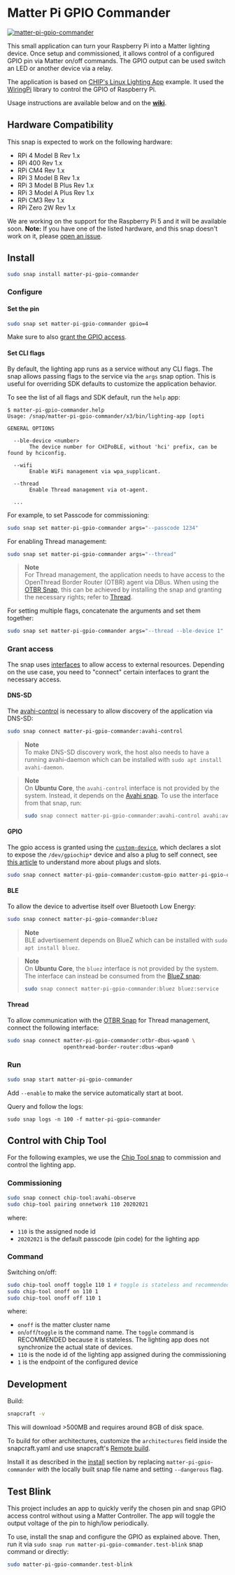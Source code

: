 # Matter Pi GPIO Commander
[![matter-pi-gpio-commander](https://snapcraft.io/matter-pi-gpio-commander/badge.svg)](https://snapcraft.io/matter-pi-gpio-commander)

This small application can turn your Raspberry Pi into a Matter lighting device. Once setup and commissioned, it allows control of a configured GPIO pin via Matter on/off commands. The GPIO output can be used switch an LED or another device via a relay.

The application is based on [CHIP's Linux Lighting App](https://github.com/project-chip/connectedhomeip/tree/master/examples/lighting-app/linux) example. It used the [WiringPi](https://github.com/WiringPi/WiringPi) library to control the GPIO of Raspberry Pi.

Usage instructions are available below and on the **[wiki](https://github.com/canonical/matter-pi-gpio-commander/wiki)**.

## Hardware Compatibility

This snap is expected to work on the following hardware:

- RPi 4 Model B Rev 1.x
- RPi 400 Rev 1.x
- RPi CM4 Rev 1.x
- RPi 3 Model B Rev 1.x
- RPi 3 Model B Plus Rev 1.x
- RPi 3 Model A Plus Rev 1.x
- RPi CM3 Rev 1.x
- RPi Zero 2W Rev 1.x

We are working on the support for the Raspberry Pi 5 and it will be available soon.
**Note:** If you have one of the listed hardware, and this snap doesn't work on it, please [open an issue](https://github.com/canonical/matter-pi-gpio-commander/issues/new).

## Install

```bash
sudo snap install matter-pi-gpio-commander
```

### Configure
#### Set the pin

```bash
sudo snap set matter-pi-gpio-commander gpio=4
```

Make sure to also [grant the GPIO access](#GPIO).

#### Set CLI flags
By default, the lighting app runs as a service without any CLI flags.
The snap allows passing flags to the service via the `args` snap option. 
This is useful for overriding SDK defaults to customize the application behavior.

To see the list of all flags and SDK default, run the `help` app:
```
$ matter-pi-gpio-commander.help
Usage: /snap/matter-pi-gpio-commander/x3/bin/lighting-app [opti

GENERAL OPTIONS

  --ble-device <number>
       The device number for CHIPoBLE, without 'hci' prefix, can be found by hciconfig.

  --wifi
       Enable WiFi management via wpa_supplicant.

  --thread
       Enable Thread management via ot-agent.

  ...

```

For example, to set Passcode for commissioning:
```bash
sudo snap set matter-pi-gpio-commander args="--passcode 1234"
```

For enabling Thread management:
```bash
sudo snap set matter-pi-gpio-commander args="--thread"
```

> **Note**  
> For Thread management, the application needs to have access to the OpenThread Border Router (OTBR) agent via DBus.
> When using the [OTBR Snap], this can be achieved by installing the snap and granting the necessary rights; refer to [Thread](#Thread).

For setting multiple flags, concatenate the arguments and set them together:
```bash
sudo snap set matter-pi-gpio-commander args="--thread --ble-device 1"
```


### Grant access
The snap uses [interfaces](https://snapcraft.io/docs/interface-management) to allow access to external resources. Depending on the use case, you need to "connect" certain interfaces to grant the necessary access.

#### DNS-SD
The [avahi-control](https://snapcraft.io/docs/avahi-control-interface) is necessary to allow discovery of the application via DNS-SD:

```bash
sudo snap connect matter-pi-gpio-commander:avahi-control
```

> **Note**  
> To make DNS-SD discovery work, the host also needs to have a running avahi-daemon which can be installed with `sudo apt install avahi-daemon`.


> **Note**  
> On **Ubuntu Core**, the `avahi-control` interface is not provided by the system. Instead, it depends on the [Avahi snap](https://snapcraft.io/avahi).
> To use the interface from that snap, run:
> ```bash
> sudo snap connect matter-pi-gpio-commander:avahi-control avahi:avahi-control
> ```

#### GPIO
The gpio access is granted using the [`custom-device`](https://snapcraft.io/docs/custom-device-interface), which declares a slot to expose the `/dev/gpiochip*` device and also a plug to self connect, see [this article](https://snapcraft.io/docs/interface-management) to understand more about plugs and slots.

```bash
sudo snap connect matter-pi-gpio-commander:custom-gpio matter-pi-gpio-commander:custom-gpio-dev 
```

#### BLE
To allow the device to advertise itself over Bluetooth Low Energy:
```bash
sudo snap connect matter-pi-gpio-commander:bluez
```

> **Note**  
> BLE advertisement depends on BlueZ which can be installed with `sudo apt install bluez`.

> **Note**  
> On **Ubuntu Core**, the `bluez` interface is not provided by the system. 
> The interface can instead be consumed from the [BlueZ snap](https://snapcraft.io/bluez):
> ```bash
> sudo snap connect matter-pi-gpio-commander:bluez bluez:service
> ```


#### Thread 
To allow communication with the [OTBR Snap] for Thread management, connect the following interface:

```bash
sudo snap connect matter-pi-gpio-commander:otbr-dbus-wpan0 \
                  openthread-border-router:dbus-wpan0
```

### Run
```bash
sudo snap start matter-pi-gpio-commander
```
Add `--enable` to make the service automatically start at boot. 

Query and follow the logs:
```
sudo snap logs -n 100 -f matter-pi-gpio-commander
```

## Control with Chip Tool
For the following examples, we use the [Chip Tool snap](https://snapcraft.io/chip-tool) to commission and control the lighting app.
### Commissioning

```bash
sudo snap connect chip-tool:avahi-observe
sudo chip-tool pairing onnetwork 110 20202021
```

where:

-   `110` is the assigned node id
-   `20202021` is the default passcode (pin code) for the lighting app

### Command

Switching on/off:

```bash
sudo chip-tool onoff toggle 110 1 # toggle is stateless and recommended
sudo chip-tool onoff on 110 1
sudo chip-tool onoff off 110 1
```

where:

-   `onoff` is the matter cluster name
-   `on`/`off`/`toggle` is the command name. The `toggle` command is RECOMMENDED
    because it is stateless. The lighting app does not synchronize the actual state of
    devices.
-   `110` is the node id of the lighting app assigned during the commissioning
-   `1` is the endpoint of the configured device

## Development
Build:
```bash
snapcraft -v
```
This will download >500MB and requires around 8GB of disk space. 

To build for other architectures, customize the `architectures` field inside the snapcraft.yaml and use snapcraft's [Remote build](https://snapcraft.io/docs/remote-build).

Install it as described in the [install](#install) section by replacing `matter-pi-gpio-commander` with the locally built snap file name and setting `--dangerous` flag.

## Test Blink
This project includes an app to quickly verify the chosen pin and snap GPIO access control without using a Matter Controller.
The app will toggle the output voltage of the pin to high/low periodically.

To use, install the snap and configure the GPIO as explained above.
Then, run it via `sudo snap run matter-pi-gpio-commander.test-blink` snap command or directly:
```bash
sudo matter-pi-gpio-commander.test-blink
```

<!-- References -->
[OTBR Snap]: https://snapcraft.io/openthread-border-router
